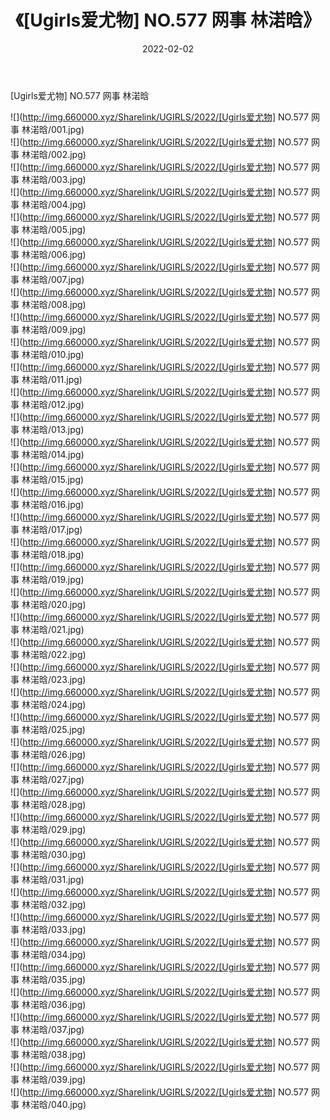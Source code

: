 ﻿---
layout: post
title:  《[Ugirls爱尤物] NO.577 网事 林渃晗》
date:   2022-02-02
img: http://img.660000.xyz/Sharelink/UGIRLS/2022/[Ugirls爱尤物] NO.577 网事 林渃晗/000.jpg
categories: [美女, 清纯, 唯美]
---

[Ugirls爱尤物] NO.577 网事 林渃晗

 ![](http://img.660000.xyz/Sharelink/UGIRLS/2022/[Ugirls爱尤物] NO.577 网事 林渃晗/001.jpg) <br>![](http://img.660000.xyz/Sharelink/UGIRLS/2022/[Ugirls爱尤物] NO.577 网事 林渃晗/002.jpg) <br>![](http://img.660000.xyz/Sharelink/UGIRLS/2022/[Ugirls爱尤物] NO.577 网事 林渃晗/003.jpg) <br>![](http://img.660000.xyz/Sharelink/UGIRLS/2022/[Ugirls爱尤物] NO.577 网事 林渃晗/004.jpg) <br>![](http://img.660000.xyz/Sharelink/UGIRLS/2022/[Ugirls爱尤物] NO.577 网事 林渃晗/005.jpg) <br>![](http://img.660000.xyz/Sharelink/UGIRLS/2022/[Ugirls爱尤物] NO.577 网事 林渃晗/006.jpg) <br>![](http://img.660000.xyz/Sharelink/UGIRLS/2022/[Ugirls爱尤物] NO.577 网事 林渃晗/007.jpg) <br>![](http://img.660000.xyz/Sharelink/UGIRLS/2022/[Ugirls爱尤物] NO.577 网事 林渃晗/008.jpg) <br>![](http://img.660000.xyz/Sharelink/UGIRLS/2022/[Ugirls爱尤物] NO.577 网事 林渃晗/009.jpg) <br>![](http://img.660000.xyz/Sharelink/UGIRLS/2022/[Ugirls爱尤物] NO.577 网事 林渃晗/010.jpg) <br>![](http://img.660000.xyz/Sharelink/UGIRLS/2022/[Ugirls爱尤物] NO.577 网事 林渃晗/011.jpg) <br>![](http://img.660000.xyz/Sharelink/UGIRLS/2022/[Ugirls爱尤物] NO.577 网事 林渃晗/012.jpg) <br>![](http://img.660000.xyz/Sharelink/UGIRLS/2022/[Ugirls爱尤物] NO.577 网事 林渃晗/013.jpg) <br>![](http://img.660000.xyz/Sharelink/UGIRLS/2022/[Ugirls爱尤物] NO.577 网事 林渃晗/014.jpg) <br>![](http://img.660000.xyz/Sharelink/UGIRLS/2022/[Ugirls爱尤物] NO.577 网事 林渃晗/015.jpg) <br>![](http://img.660000.xyz/Sharelink/UGIRLS/2022/[Ugirls爱尤物] NO.577 网事 林渃晗/016.jpg) <br>![](http://img.660000.xyz/Sharelink/UGIRLS/2022/[Ugirls爱尤物] NO.577 网事 林渃晗/017.jpg) <br>![](http://img.660000.xyz/Sharelink/UGIRLS/2022/[Ugirls爱尤物] NO.577 网事 林渃晗/018.jpg) <br>![](http://img.660000.xyz/Sharelink/UGIRLS/2022/[Ugirls爱尤物] NO.577 网事 林渃晗/019.jpg) <br>![](http://img.660000.xyz/Sharelink/UGIRLS/2022/[Ugirls爱尤物] NO.577 网事 林渃晗/020.jpg) <br>![](http://img.660000.xyz/Sharelink/UGIRLS/2022/[Ugirls爱尤物] NO.577 网事 林渃晗/021.jpg) <br>![](http://img.660000.xyz/Sharelink/UGIRLS/2022/[Ugirls爱尤物] NO.577 网事 林渃晗/022.jpg) <br>![](http://img.660000.xyz/Sharelink/UGIRLS/2022/[Ugirls爱尤物] NO.577 网事 林渃晗/023.jpg) <br>![](http://img.660000.xyz/Sharelink/UGIRLS/2022/[Ugirls爱尤物] NO.577 网事 林渃晗/024.jpg) <br>![](http://img.660000.xyz/Sharelink/UGIRLS/2022/[Ugirls爱尤物] NO.577 网事 林渃晗/025.jpg) <br>![](http://img.660000.xyz/Sharelink/UGIRLS/2022/[Ugirls爱尤物] NO.577 网事 林渃晗/026.jpg) <br>![](http://img.660000.xyz/Sharelink/UGIRLS/2022/[Ugirls爱尤物] NO.577 网事 林渃晗/027.jpg) <br>![](http://img.660000.xyz/Sharelink/UGIRLS/2022/[Ugirls爱尤物] NO.577 网事 林渃晗/028.jpg) <br>![](http://img.660000.xyz/Sharelink/UGIRLS/2022/[Ugirls爱尤物] NO.577 网事 林渃晗/029.jpg) <br>![](http://img.660000.xyz/Sharelink/UGIRLS/2022/[Ugirls爱尤物] NO.577 网事 林渃晗/030.jpg) <br>![](http://img.660000.xyz/Sharelink/UGIRLS/2022/[Ugirls爱尤物] NO.577 网事 林渃晗/031.jpg) <br>![](http://img.660000.xyz/Sharelink/UGIRLS/2022/[Ugirls爱尤物] NO.577 网事 林渃晗/032.jpg) <br>![](http://img.660000.xyz/Sharelink/UGIRLS/2022/[Ugirls爱尤物] NO.577 网事 林渃晗/033.jpg) <br>![](http://img.660000.xyz/Sharelink/UGIRLS/2022/[Ugirls爱尤物] NO.577 网事 林渃晗/034.jpg) <br>![](http://img.660000.xyz/Sharelink/UGIRLS/2022/[Ugirls爱尤物] NO.577 网事 林渃晗/035.jpg) <br>![](http://img.660000.xyz/Sharelink/UGIRLS/2022/[Ugirls爱尤物] NO.577 网事 林渃晗/036.jpg) <br>![](http://img.660000.xyz/Sharelink/UGIRLS/2022/[Ugirls爱尤物] NO.577 网事 林渃晗/037.jpg) <br>![](http://img.660000.xyz/Sharelink/UGIRLS/2022/[Ugirls爱尤物] NO.577 网事 林渃晗/038.jpg) <br>![](http://img.660000.xyz/Sharelink/UGIRLS/2022/[Ugirls爱尤物] NO.577 网事 林渃晗/039.jpg) <br>![](http://img.660000.xyz/Sharelink/UGIRLS/2022/[Ugirls爱尤物] NO.577 网事 林渃晗/040.jpg) <br>